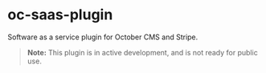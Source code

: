 # oc-saas-plugin

Software as a service plugin for October CMS and Stripe.

> **Note:** This plugin is in active development, and is not ready for public use.
